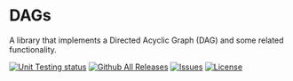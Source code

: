 # DAGs

A library that implements a Directed Acyclic Graph (DAG) and some related functionality.

<a href="https://github.com/AlexanderLapygin/dags/actions?query=workflow%3Aunit-tests"><img alt="Unit Testing status" src="https://github.com/AlexanderLapygin/dags/workflows/unit-tests/badge.svg"></a>
[![Github All Releases](https://img.shields.io/github/downloads/atom/atom/total.svg)]()
[![Issues](https://img.shields.io/github/issues/AlexanderLapygin/dags?style=plastic)](https://github.com/AlexanderLapygin/dags/issues)
[![License](https://img.shields.io/github/license/AlexanderLapygin/dags?style=plastic)](https://github.com/AlexanderLapygin/dags/blob/master/LICENSE)
